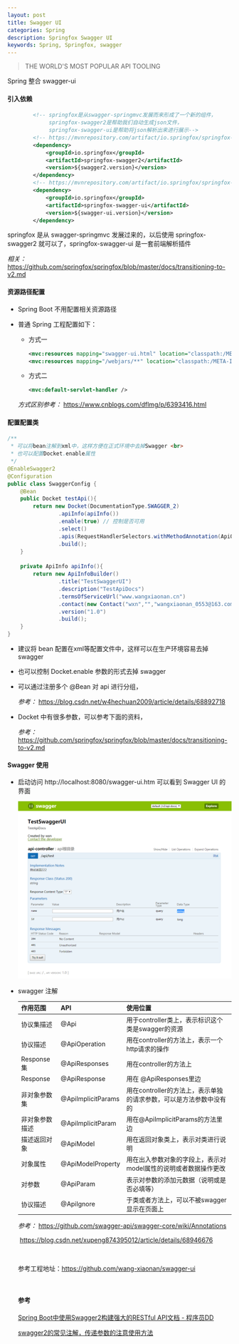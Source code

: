 ```yaml
---
layout: post
title: Swagger UI
categories: Spring
description: Springfox Swagger UI
keywords: Spring, Springfox, swagger
---
```


>  THE WORLD'S MOST POPULAR API TOOLING

Spring 整合 swagger-ui

#### 引入依赖

```xml
		<!-- springfox是从swagger-springmvc发展而来形成了一个新的组件，
		 	 springfox-swagger2是帮助我们自动生成json文件，
		 	 springfox-swagger-ui是帮助将json解析出来进行展示-->
		<!-- https://mvnrepository.com/artifact/io.springfox/springfox-swagger2 -->
		<dependency>
			<groupId>io.springfox</groupId>
			<artifactId>springfox-swagger2</artifactId>
			<version>${swagger2.version}</version>
		</dependency>
		<!-- https://mvnrepository.com/artifact/io.springfox/springfox-swagger-ui -->
		<dependency>
			<groupId>io.springfox</groupId>
			<artifactId>springfox-swagger-ui</artifactId>
			<version>${swagger-ui.version}</version>
		</dependency>
```

springfox 是从 swagger-springmvc 发展过来的，以后使用 springfox-swagger2 就可以了，springfox-swagger-ui 是一套前端解析插件

*相关：* https://github.com/springfox/springfox/blob/master/docs/transitioning-to-v2.md  

#### 资源路径配置

- Spring Boot 不用配置相关资源路径

- 普通 Spring 工程配置如下：

  - 方式一

    ```xml
    <mvc:resources mapping="swagger-ui.html" location="classpath:/META-INF/resources/"/>
    <mvc:resources mapping="/webjars/**" location="classpath:/META-INF/resources/webjars/"/>
    ```

  - 方式二

    ```xml
    <mvc:default-servlet-handler />
    ```

  *方式区别参考：* https://www.cnblogs.com/dflmg/p/6393416.html

#### 配置配置类

```java
/**
 * 可以将bean注解到xml中，这样方便在正式环境中去掉Swagger <br>
 * 也可以配置Docket.enable属性
 */
@EnableSwagger2
@Configuration
public class SwaggerConfig {
    @Bean
    public Docket testApi(){
        return new Docket(DocumentationType.SWAGGER_2)
                .apiInfo(apiInfo())
                .enable(true) // 控制是否可用
                .select()
                .apis(RequestHandlerSelectors.withMethodAnnotation(ApiOperation.class))// 匹配给定注解的api
                .build();
    }

    private ApiInfo apiInfo(){
        return new ApiInfoBuilder()
                .title("TestSwaggerUI")
                .description("TestApiDocs")
                .termsOfServiceUrl("www.wangxiaonan.cn")
                .contact(new Contact("wxn","","wangxiaonan_0553@163.com"))
                .version("1.0")
                .build();
    }
}
```

- 建议将 bean 配置在xml等配置文件中，这样可以在生产环境容易去掉 swagger

- 也可以控制 Docket.enable 参数的形式去掉 swagger

- 可以通过注册多个 @Bean 对 api 进行分组，

  *参考：* https://blog.csdn.net/w4hechuan2009/article/details/68892718

- Docket 中有很多参数，可以参考下面的资料，

  *参考：* https://github.com/springfox/springfox/blob/master/docs/transitioning-to-v2.md

#### Swagger 使用

- 启动访问 http://localhost:8080/swagger-ui.htm 可以看到 Swagger UI 的界面

  ![效果界面](/images/spring/springfox-swagger-ui.png) 

- swagger 注解

  | 作用范围       | API                | 使用位置                                                     |
  | -------------- | ------------------ | ------------------------------------------------------------ |
  | 协议集描述     | @Api               | 用于controller类上，表示标识这个类是swagger的资源            |
  | 协议描述       | @ApiOperation      | 用在controller的方法上，表示一个http请求的操作               |
  | Response集     | @ApiResponses      | 用在controller的方法上                                       |
  | Response       | @ApiResponse       | 用在 @ApiResponses里边                                       |
  | 非对象参数集   | @ApiImplicitParams | 用在controller的方法上，表示单独的请求参数，可以是方法参数中没有的 |
  | 非对象参数描述 | @ApiImplicitParam  | 用在@ApiImplicitParams的方法里边                             |
  | 描述返回对象   | @ApiModel          | 用在返回对象类上，表示对类进行说明                           |
  | 对象属性       | @ApiModelProperty  | 用在出入参数对象的字段上，表示对model属性的说明或者数据操作更改 |
  | 对参数         | @ApiParam          | 表示对参数的添加元数据（说明或是否必填等）                   |
  | 协议描述       | @ApiIgnore         | 于类或者方法上，可以不被swagger显示在页面上                  |
  *参考：* https://github.com/swagger-api/swagger-core/wiki/Annotations

  ​	https://blog.csdn.net/xupeng874395012/article/details/68946676

  ​

  参考工程地址：https://github.com/wang-xiaonan/swagger-ui

  ​

  #### 参考

  [Spring Boot中使用Swagger2构建强大的RESTful API文档 - 程序员DD](http://blog.didispace.com/springbootswagger2/) 

  [swagger2的常见注解，传递参数的注意使用方法](https://www.cnblogs.com/fengli9998/p/7921601.html) 